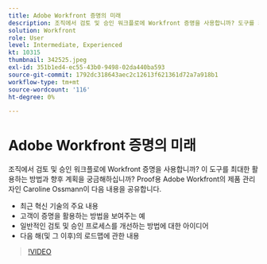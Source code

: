 ```yaml
---
title: Adobe Workfront 증명의 미래
description: 조직에서 검토 및 승인 워크플로에 Workfront 증명을 사용합니까? 도구를 최대한 활용할 수 있는 방법 및 미래를 위해 계획한 내용이 궁금하다.
solution: Workfront
role: User
level: Intermediate, Experienced
kt: 10315
thumbnail: 342525.jpeg
exl-id: 351b1ed4-ec55-43b0-9498-02da440ba593
source-git-commit: 1792dc318643aec2c12613f621361d72a7a918b1
workflow-type: tm+mt
source-wordcount: '116'
ht-degree: 0%

---
```


# Adobe Workfront 증명의 미래

조직에서 검토 및 승인 워크플로에 Workfront 증명을 사용합니까? 이 도구를 최대한 활용하는 방법과 향후 계획을 궁금해하십니까? Proof용 Adobe Workfront의 제품 관리자인 Caroline Ossmann이 다음 내용을 공유합니다.

* 최근 혁신 기술의 주요 내용
* 고객이 증명을 활용하는 방법을 보여주는 예
* 일반적인 검토 및 승인 프로세스를 개선하는 방법에 대한 아이디어
* 다음 해(및 그 이후)의 로드맵에 관한 내용

>[!VIDEO](https://video.tv.adobe.com/v/342525/?quality=12&learn=on)
